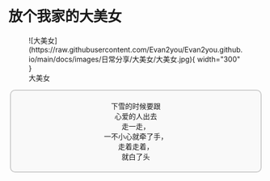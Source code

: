 # 放个我家的大美女

<figure markdown="span">
  ![大美女](https://raw.githubusercontent.com/Evan2you/Evan2you.github.io/main/docs/images/日常分享/大美女/大美女.jpg){ width="300" }
  <figcaption>大美女</figcaption>
</figure>

<div style="text-align: center;">
  <div style="text-align: center; border: 2px solid #ccc; padding: 20px; width: 90%; margin: 0 auto; border-radius: 10px; background-color: #f9f9f9;">
      下雪的时候要跟 <br>
      心爱的人出去 <br>
      走一走，<br>
      一不小心就牵了手，<br>
      走着走着，<br>
      就白了头
  </div>
</div>


